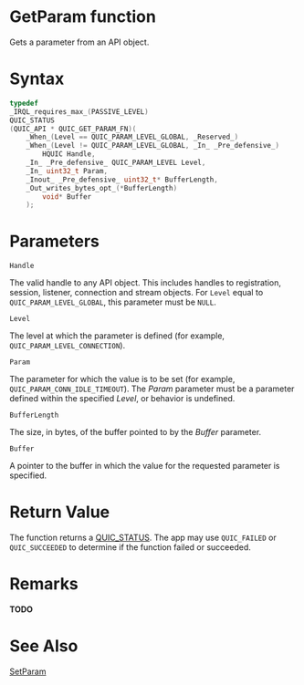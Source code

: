 GetParam function
======

Gets a parameter from an API object.

# Syntax

```C
typedef
_IRQL_requires_max_(PASSIVE_LEVEL)
QUIC_STATUS
(QUIC_API * QUIC_GET_PARAM_FN)(
    _When_(Level == QUIC_PARAM_LEVEL_GLOBAL, _Reserved_)
    _When_(Level != QUIC_PARAM_LEVEL_GLOBAL, _In_ _Pre_defensive_)
        HQUIC Handle,
    _In_ _Pre_defensive_ QUIC_PARAM_LEVEL Level,
    _In_ uint32_t Param,
    _Inout_ _Pre_defensive_ uint32_t* BufferLength,
    _Out_writes_bytes_opt_(*BufferLength)
        void* Buffer
    );
```

# Parameters

`Handle`

The valid handle to any API object. This includes handles to registration, session, listener, connection and stream objects. For `Level` equal to `QUIC_PARAM_LEVEL_GLOBAL`, this parameter must be `NULL`.

`Level`

The level at which the parameter is defined (for example, `QUIC_PARAM_LEVEL_CONNECTION`).

`Param`

The parameter for which the value is to be set (for example, `QUIC_PARAM_CONN_IDLE_TIMEOUT`). The *Param* parameter must be a parameter defined within the specified *Level*, or behavior is undefined.

`BufferLength`

The size, in bytes, of the buffer pointed to by the *Buffer* parameter.

`Buffer`

A pointer to the buffer in which the value for the requested parameter is specified.

# Return Value

The function returns a [QUIC_STATUS](QUIC_STATUS.md). The app may use `QUIC_FAILED` or `QUIC_SUCCEEDED` to determine if the function failed or succeeded.

# Remarks

**TODO**

# See Also

[SetParam](SetParam.md)<br>
